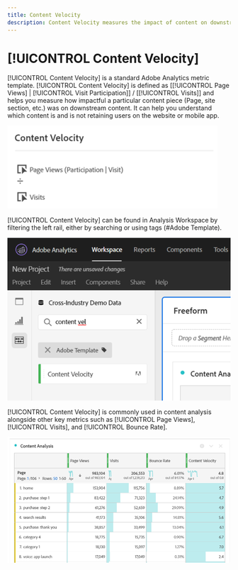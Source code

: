 ```yaml
---
title: Content Velocity
description: Content Velocity measures the impact of content on downstream content.
---
```


# [!UICONTROL Content Velocity]

[!UICONTROL Content Velocity] is a standard Adobe Analytics metric template. [!UICONTROL Content Velocity] is defined as [[!UICONTROL Page Views] | [!UICONTROL Visit Participation]] / [[!UICONTROL Visits]] and helps you measure how impactful a particular content piece (Page, site section, etc.) was on downstream content. It can help you understand which content is and is not retaining users on the website or mobile app.

![](assets/cont-velo-1.png)

[!UICONTROL Content Velocity] can be found in Analysis Workspace by filtering the left rail, either by searching or using tags (#Adobe Template).

![](assets/cont-velo-2.png)

[!UICONTROL Content Velocity] is commonly used in content analysis alongside other key metrics such as [!UICONTROL Page Views], [!UICONTROL Visits], and [!UICONTROL Bounce Rate].

![](assets/cont-velo-3.png)